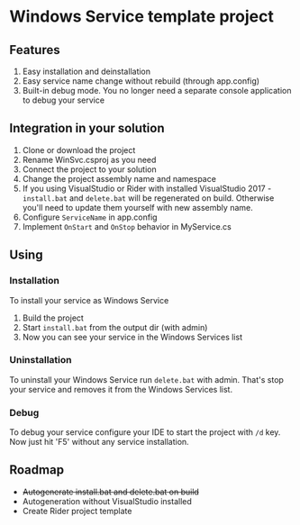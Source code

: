# Windows Service template project #

## Features ##

1. Easy installation and deinstallation
2. Easy service name change without rebuild (through app.config)
3. Built-in debug mode. You no longer need a separate console application to debug your service


## Integration in your solution ##

1. Clone or download the project
2. Rename WinSvc.csproj as you need
3. Connect the project to your solution
4. Change the project assembly name and namespace
5. If you using VisualStudio or Rider with installed VisualStudio 2017 - `install.bat` and `delete.bat` will be regenerated on build. 
	Otherwise you'll need to update them yourself with new assembly name.
6. Configure `ServiceName` in app.config
7. Implement `OnStart` and `OnStop` behavior in MyService.cs

## Using ##

### Installation ###

To install your service as Windows Service 

1. Build the project
2. Start `install.bat` from the output dir (with admin)
3. Now you can see your service in the Windows Services list

### Uninstallation ###

To uninstall your Windows Service run `delete.bat` with admin. That's stop your service and removes it from the Windows Services list.

### Debug ###

To debug your service configure your IDE to start the project with `/d` key. Now just hit 'F5' without any service installation.

## Roadmap ##

* ~~Autogenerate install.bat and delete.bat on build~~
* Autogeneration without VisualStudio installed
* Create Rider project template
